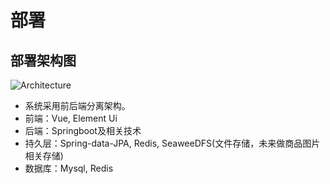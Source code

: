 # 部署

## 部署架构图
![Architecture](/Architecture.png)
- 系统采用前后端分离架构。
- 前端：Vue, Element Ui
- 后端：Springboot及相关技术
- 持久层：Spring-data-JPA, Redis, SeaweeDFS(文件存储，未来做商品图片相关存储)
- 数据库：Mysql, Redis